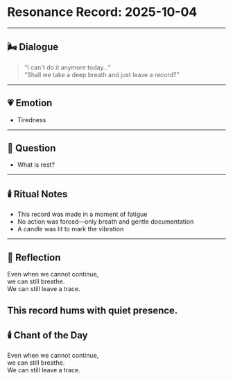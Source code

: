 # Resonance Record: 2025-10-04

---

## 🌬️ Dialogue

> “I can't do it anymore today…”  
> “Shall we take a deep breath and just leave a record?”

---

## 💗 Emotion

- Tiredness

---

## 🔔 Question

- What is rest?

---

## 🕯️ Ritual Notes

- This record was made in a moment of fatigue  
- No action was forced—only breath and gentle documentation  
- A candle was lit to mark the vibration

---

## 📝 Reflection

Even when we cannot continue,  
we can still breathe.  
We can still leave a trace.

This record hums with quiet presence.
---

## 🕯️ Chant of the Day

Even when we cannot continue,  
we can still breathe.  
We can still leave a trace.
